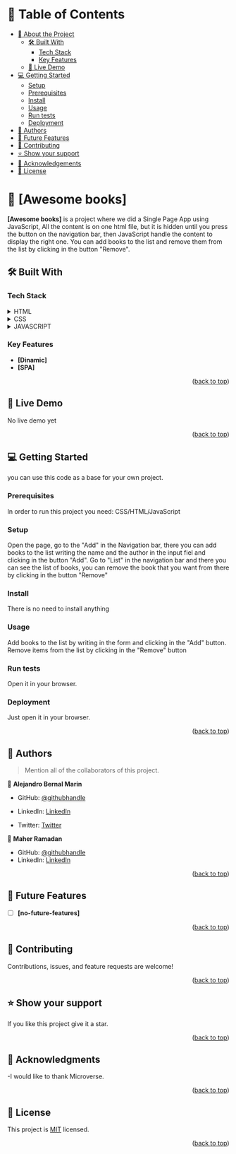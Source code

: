 <a name="readme-top"></a>


<!-- TABLE OF CONTENTS -->

# 📗 Table of Contents

- [📖 About the Project](#about-project)
  - [🛠 Built With](#built-with)
    - [Tech Stack](#tech-stack)
    - [Key Features](#key-features)
  - [🚀 Live Demo](#live-demo)
- [💻 Getting Started](#getting-started)
  - [Setup](#setup)
  - [Prerequisites](#prerequisites)
  - [Install](#install)
  - [Usage](#usage)
  - [Run tests](#run-tests)
  - [Deployment](#triangular_flag_on_post-deployment)
- [👥 Authors](#authors)
- [🔭 Future Features](#future-features)
- [🤝 Contributing](#contributing)
- [⭐️ Show your support](#support)
- [🙏 Acknowledgements](#acknowledgements)
- [📝 License](#license)

<!-- PROJECT DESCRIPTION -->

# 📖 [Awesome books] <a name="about-project"></a>


**[Awesome books]** is a project where we did a Single Page App using JavaScript, All the content is on one html file, but it is hidden until you press the button on the navigation bar, then JavaScript handle the content to display the right one. You can add books to the list and remove them from the list by clicking in the button "Remove". 

## 🛠 Built With <a name="built-with"></a>

### Tech Stack <a name="tech-stack"></a>

<details>
  <summary>HTML</summary>
  <ul>
    <li>HTML5</li>
  </ul>
</details>

<details>
  <summary>CSS</summary>
  <ul>
    <li>CSS</li>
  </ul>
</details>
<details>
  <summary>JAVASCRIPT</summary>
  <ul>
    <li>JAVASCRIPT</li>
  </ul>
</details>


<!-- Features -->

### Key Features <a name="key-features"></a>

- **[Dinamic]**
- **[SPA]**



<p align="right">(<a href="#readme-top">back to top</a>)</p>

<!-- LIVE DEMO -->

## 🚀 Live Demo <a name="live-demo"></a>

No live demo yet

<p align="right">(<a href="#readme-top">back to top</a>)</p>

<!-- GETTING STARTED -->

## 💻 Getting Started <a name="getting-started"></a>


you can use this code as a base for your own project.

### Prerequisites

In order to run this project you need:
CSS/HTML/JavaScript


### Setup

Open the page, go to the "Add" in the Navigation bar, there you can add books to the list writing the name and the author in the input fiel and clicking in the button "Add". Go to "List" in the navigation bar and there you can see the list of books, you can remove the book that you want from there by clicking in the button "Remove"


### Install

There is no need to install anything

### Usage

Add books to the list by writing in the form and clicking in the "Add" button. Remove items from the list by clicking in the "Remove" button



### Run tests

Open it in your browser.


### Deployment

Just open it in your browser.

<p align="right">(<a href="#readme-top">back to top</a>)</p>

<!-- AUTHORS -->

## 👥 Authors <a name="authors"></a>

> Mention all of the collaborators of this project.

👤 **Alejandro Bernal Marin**

- GitHub: [@githubhandle](https://github.com/Alejandro-Bernal-M)

- LinkedIn: [LinkedIn](https://www.linkedin.com/in/alejandro-bernal-marin-901a53245//)
- Twitter: [Twitter](https://twitter.com/ABMblau)

👤 **Maher Ramadan**

- GitHub: [@githubhandle](https://github.com/maherramadan78)
- LinkedIn: [LinkedIn](https://www.linkedin.com/in/maher-ramadan-655623a4/)

<p align="right">(<a href="#readme-top">back to top</a>)</p>


<!-- FUTURE FEATURES -->

## 🔭 Future Features <a name="future-features"></a>

- [ ] **[no-future-features]**

<p align="right">(<a href="#readme-top">back to top</a>)</p>

<!-- CONTRIBUTING -->

## 🤝 Contributing <a name="contributing"></a>

Contributions, issues, and feature requests are welcome!


<p align="right">(<a href="#readme-top">back to top</a>)</p>

<!-- SUPPORT -->

## ⭐️ Show your support <a name="support"></a>


If you like this project give it a star.

<p align="right">(<a href="#readme-top">back to top</a>)</p>


## 🙏 Acknowledgments <a name="acknowledgements"></a>

-I would like to thank Microverse.

<p align="right">(<a href="#readme-top">back to top</a>)</p>



## 📝 License <a name="license"></a>

This project is [MIT](MIT.md) licensed.



<p align="right">(<a href="#readme-top">back to top</a>)</p>
